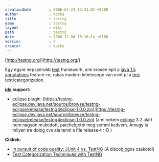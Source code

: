 ```yaml
---
creationDate        : 2006-04-24 13:41:02 +0200 
author              : kocka 
title               : testng 
name                : testng 
layout              : wiki 
path                : testng 
date                : 2006-12-06 15:16:14 +0100 
version             : 7 
creator             : kocka 
---
```

[http://testng.org/](http://testng.org/)

Egy egyre nepszerubb [test](test.html) framework, ami erosen epit a [java 1.5](java%201.5.html) [annotations](annotations.html) feature-re, rakas modern lehetosege van mint pl a [test](test.html) [test/categorization](Test/Categorization.html).

__[ide](IDE.html) support:__

*   [eclipse](Eclipse.html) plugin: [https://testng-eclipse.dev.java.net/source/browse/testng-eclipse/release/testng4eclipse-1.0.0.zip](https://testng-eclipse.dev.java.net/source/browse/testng-eclipse/release/testng4eclipse-1.0.0.zip) (ami nekem [eclipse](Eclipse.html) 3.2 alatt nem nagyon mukodott, patchelgetni meg semmi kedvem. Amugy is milyen tre dolog cvs ala tenni a file release-t :-D )

__Cikkek:__

*   [In pursuit of code quality: JUnit 4 vs. TestNG](http://www-128.ibm.com/developerworks/java/library/j-cq08296/index.html) (A disco[blog](blog.html)os csakotol)
*   [Test Categorization Techniques with TestNG](http://dev2dev.bea.com/pub/a/2006/09/testng-categorization.html)


